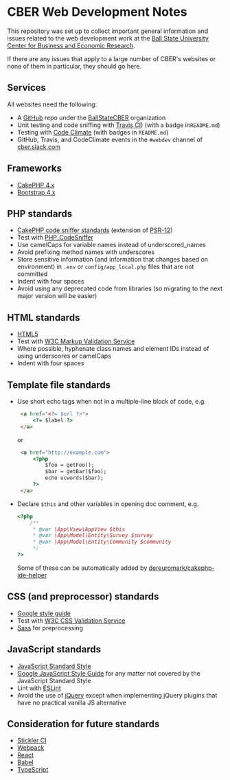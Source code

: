 # CBER Web Development Notes

This repository was set up to collect important general information and issues related to the web development work at
the [Ball State University Center for Business and Economic Research](http://bsu.edu/cber). 

If there are any issues that apply to a large number of CBER's websites or none of them in particular, 
they should go here. 

## Services
All websites need the following:
 - A [GitHub](https://github.com) repo under the [BallStateCBER](https://github.com/BallStateCBER) organization
 - Unit testing and code sniffing with [Travis CI](https://travis-ci.com/)) (with a badge in`README.md`)
 - Testing with [Code Climate](https://codeclimate.com/) (with badges in `README.md`)
 - GitHub, Travis, and CodeClimate events in the `#webdev` channel of [cber.slack.com](https://cber.slack.com)

## Frameworks
 - [CakePHP 4.x](https://book.cakephp.org/4.0/en/index.html)
 - [Bootstrap 4.x](https://getbootstrap.com/)

## PHP standards 
 - [CakePHP code sniffer standards](https://github.com/cakephp/cakephp-codesniffer) (extension of [PSR-12](https://www.php-fig.org/psr/psr-12/))  
 - Test with [PHP_CodeSniffer](https://github.com/squizlabs/PHP_CodeSniffer)
 - Use camelCaps for variable names instead of underscored_names
 - Avoid prefixing method names with underscores
 - Store sensitive information (and information that changes based on environment) 
   in `.env` or `config/app_local.php` files that are not committed
 - Indent with four spaces
 - Avoid using any deprecated code from libraries (so migrating to the next major version will be easier)

## HTML standards
 - [HTML5](https://www.w3.org/TR/html5/) 
 - Test with [W3C Markup Validation Service](https://validator.w3.org/)
 - Where possible, hyphenate class names and element IDs instead of using underscores or camelCaps
 - Indent with four spaces

## Template file standards
 - Use short echo tags when not in a multiple-line block of code, e.g.
 
   ```html
    <a href="<?= $url ?>">
        <?= $label ?>
    </a>
   ```
   or
   ```html
    <a href="http://example.com">
        <?php
            $foo = getFoo();
            $bar = getBar($foo);
            echo ucwords($bar);
        ?>
    </a>
   ```
 - Declare `$this` and other variables in opening doc comment, e.g. 
   ```php
   <?php
       /**
        * @var \App\View\AppView $this
        * @var \App\Model\Entity\Survey $survey
        * @var \App\Model\Entity\Community $community
        */
   ?>
   ```
   Some of these can be automatically added by [dereuromark/cakephp-ide-helper](https://github.com/dereuromark/cakephp-ide-helper/)

## CSS (and preprocessor) standards
 - [Google style guide](https://google.github.io/styleguide/htmlcssguide.html)  
 - Test with [W3C CSS Validation Service](https://jigsaw.w3.org/css-validator/)
 - [Sass](http://sass-lang.com/) for preprocessing

## JavaScript standards
 - [JavaScript Standard Style](https://standardjs.com/rules.html)
 - [Google JavaScript Style Guide](https://google.github.io/styleguide/jsguide.html) for any matter not covered by the 
   JavaScript Standard Style 
 - Lint with [ESLint](http://eslint.org/)
 - Avoid the use of [jQuery](https://jquery.com/) except when implementing jQuery plugins that have no practical vanilla 
   JS alternative

## Consideration for future standards
 - [Stickler CI](https://stickler-ci.com/)
 - [Webpack](https://webpack.js.org/)
 - [React](https://reactjs.org/)
 - [Babel](https://babeljs.io)
 - [TypeScript](https://www.typescriptlang.org/)
